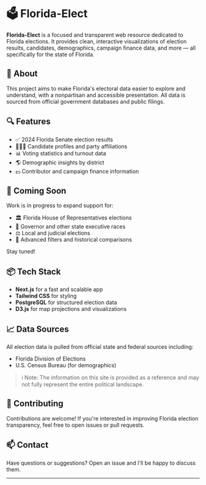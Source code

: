 # 🗳️ Florida-Elect

**Florida-Elect** is a focused and transparent web resource dedicated to Florida elections. It provides clean, interactive visualizations of election results, candidates, demographics, campaign finance data, and more — all specifically for the state of Florida.

## 🌴 About

This project aims to make Florida's electoral data easier to explore and understand, with a nonpartisan and accessible presentation. All data is sourced from official government databases and public filings.

## 🔍 Features

- ✅ 2024 Florida Senate election results
- 🧑‍🤝‍🧑 Candidate profiles and party affiliations
- 📊 Voting statistics and turnout data
- 🌎 Demographic insights by district
- 💵 Contributor and campaign finance information

## 🚧 Coming Soon

Work is in progress to expand support for:

- 🏛️ Florida House of Representatives elections
- 🏫 Governor and other state executive races
- ⚖️ Local and judicial elections
- 🧠 Advanced filters and historical comparisons

Stay tuned!

## 📦 Tech Stack

- **Next.js** for a fast and scalable app
- **Tailwind CSS** for styling
- **PostgreSQL** for structured election data
- **D3.js** for map projections and visualizations

## 📈 Data Sources

All election data is pulled from official state and federal sources including:

- Florida Division of Elections
- U.S. Census Bureau (for demographics)

> ℹ️ Note: The information on this site is provided as a reference and may not fully represent the entire political landscape.

## 🤝 Contributing

Contributions are welcome! If you're interested in improving Florida election transparency, feel free to open issues or pull requests.

## 📫 Contact

Have questions or suggestions? Open an issue and I'll be happy to discuss them.

---